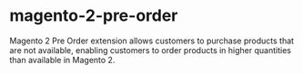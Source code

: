 # magento-2-pre-order
Magento 2 Pre Order extension allows customers to purchase products that are not available, enabling customers to order products in higher quantities than available in Magento 2.
